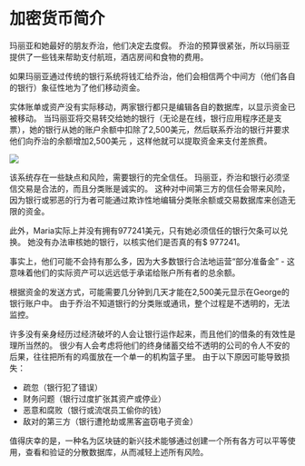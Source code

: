 # 加密货币简介

玛丽亚和她最好的朋友乔治，他们决定去度假。 乔治的预算很紧张，所以玛丽亚提供了一些钱来帮助支付航班，酒店房间和食物的费用。

如果玛丽亚通过传统的银行系统将钱汇给乔治，他们会相信两个中间方（他们各自的银行）象征性地为了他们移动资金。

实体账单或资产没有实际移动，两家银行都只是编辑各自的数据库，以显示资金已被移动。 当玛丽亚将交易转交给她的银行（无论是在线，银行应用程序还是支票），她的银行从她的账户余额中扣除了2,500美元，然后联系乔治的银行并要求他们向乔治的余额增加2,500美元 ，这样他就可以提取资金来支付差旅费。

![](111)

该系统存在一些缺点和风险，需要银行的完全信任。 玛丽亚，乔治和银行必须坚信交易是合法的，而且分类账是诚实的。 这种对中间第三方的信任会带来风险，因为银行或邪恶的行为者可能通过欺诈性地编辑分类账余额或交易数据库来创造无限的资金。

此外，Maria实际上并没有拥有977241美元，只有她必须信任的银行欠条可以兑换。 她没有办法审核她的银行，以核实他们是否真的有$ 977241。

事实上，他们可能不会持有那么多，因为大多数银行合法地运营“部分准备金” - 这意味着他们的实际资产可以远远低于承诺给账户所有者的总余额。

根据资金的发送方式，可能需要几分钟到几天才能在2,500美元显示在George的银行账户中。 由于乔治不知道银行的分类账或通讯，整个过程是不透明的，无法监控。

许多没有亲身经历过经济破坏的人会让银行运作起来，而且他们的借条的有效性是理所当然的。 很少有人会考虑将他们的终身储蓄交给不透明的公司的令人不安的后果，往往把所有的鸡蛋放在一个单一的机构篮子里。 由于以下原因可能导致损失：
- 疏忽（银行犯了错误）
- 财务问题（银行过度扩张其资产或停业）
- 恶意和腐败（银行或流氓员工偷你的钱）
- 敌对的第三方（银行遭抢劫或黑客盗窃电子资金）

值得庆幸的是，一种名为区块链的新兴技术能够通过创建一个所有各方可以平等使用，查看和验证的分散数据库，从而减轻上述所有风险。

